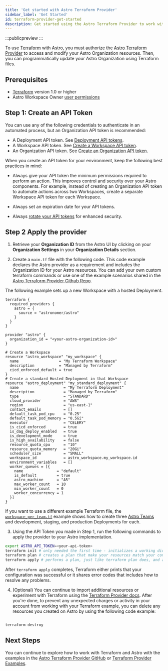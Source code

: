 ```yaml
---
title: 'Get started with Astro Terraform Provider'
sidebar_label: 'Get Started'
id: terraform-provider-get-started
description: Get started using the Astro Terraform Provider to work with your Astro implementations.
---
```


:::publicpreview
:::

To use [Terraform](https://www.terraform.io/) with Astro, you must authorize the [Astro Terraform Provider](https://registry.terraform.io/providers/astronomer/astro/latest) to access and modify your Astro Organization resources. Then, you can programmatically update your Astro Organization using Terraform files.

## Prerequisites

- [Terraform](https://developer.hashicorp.com/terraform/install) version 1.0 or higher
- Astro Workspace Owner [user permissions](user-permissions.md)

## Step 1: Create an API Token

You can use any of the following credentials to authenticate in an automated process, but an Organization API token is recommended:

- A Deployment API token. See [Deployment API tokens](deployment-api-tokens.md).
- A Workspace API token. See [Create a Workspace API token](workspace-api-tokens.md).
- An Organization API token. See [Create an Organization API token](organization-api-tokens.md).

When you create an API token for your environment, keep the following best practices in mind:

- Always give your API token the minimum permissions required to perform an action. This improves control and security over your Astro components. For example, instead of creating an Organization API token to automate actions across two  Workspaces, create a separate Workspace API token for each Workspace.

- Always set an expiration date for your API tokens.
- Always [rotate your API tokens](workspace-api-tokens.md#rotate-a-workspace-api-token) for enhanced security.

## Step 2 Apply the provider

1. Retrieve your **Organization ID** from the Astro UI by clicking on your **Organization Settings** in your **Organization Details** section.

2. Create a `main.tf` file with the following code. This code example declares the Astro provider as a requirement and includes the Organization ID for your Astro resources. You can add your own custom terraform commands or use one of the example scenarios shared in the [Astro Terraform Provider Github Repo](https://github.com/astronomer/terraform-provider-astro/tree/main/examples/scenarios).

The following example sets up a new Workspace with a hosted Deployment.

```
terraform {
  required_providers {
    astro = {
      source = "astronomer/astro"
    }
  }
}

provider "astro" {
  organization_id = "<your-astro-organization-id>"
}

# Create a Workspace
resource "astro_workspace" "my_workspace" {
  name                  = "My Terraform Workspace"
  description           = "Managed by Terraform"
  cicd_enforced_default = true
}
# Create a standard Hosted Deployment in that Workspace
resource "astro_deployment" "my_standard_deployment" {
  name                    = "My Terraform Deployment"
  description             = "Managed by Terraform"
  type                    = "STANDARD"
  cloud_provider          = "AWS"
  region                  = "us-east-1"
  contact_emails          = []
  default_task_pod_cpu    = "0.25"
  default_task_pod_memory = "0.5Gi"
  executor                = "CELERY"
  is_cicd_enforced        = true
  is_dag_deploy_enabled   = true
  is_development_mode     = true
  is_high_availability    = false
  resource_quota_cpu      = "10"
  resource_quota_memory   = "20Gi"
  scheduler_size          = "SMALL"
  workspace_id            = astro_workspace.my_workspace.id
  environment_variables   = []
  worker_queues = [{
    name               = "default"
    is_default         = true
    astro_machine      = "A5"
    max_worker_count   = 10
    min_worker_count   = 0
    worker_concurrency = 1
  }]
}

```

If you want to use a different example Terraform file, the [`workspace_per_team.tf`](https://github.com/astronomer/terraform-provider-astro/blob/main/examples/scenarios/workspace_per_team.tf) example shows how to create three [Astro Teams](manage-teams.md) and development, staging, and production Deployments for each.

3. Using the API Token you made in Step 1, run the following commands to apply the provider to your Astro implementation.

```bash
export ASTRO_API_TOKEN=<your-api-token>
terraform init # only needed the first time - initializes a working directory and downloads the necessary provider plugins and modules and sets up the backend for storing your infrastructure's state
terraform plan # creates a plan that make your resources match your configuration
terraform apply # performs a plan, just like terraform plan does, and also carries out the planned changes to each resource by using the relevant infrastructure provider's API
```

After `terraform apply` completes, Terraform either prints that your configuration was successful or it shares error codes that includes how to resolve any problems.

4. (Optional) You can continue to import additional resources or experiment with Terraform using the [Terraform Provider docs](https://registry.terraform.io/providers/astronomer/astro/latest/docs). After you're done, to prevent any unexpected charges or activity in your account from working with your Terraform example, you can delete any resources you created on Astro by using the following code example:

```bash

terraform destroy

```

## Next Steps

You can continue to explore how to work with Terraform and Astro with the examples in the [Astro Terraform Provider GitHub](https://github.com/astronomer/terraform-provider-astro/tree/main/examples/scenarios) or [Terraform Provider Examples](terraform-provider-examples.md).

